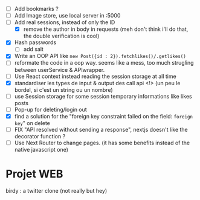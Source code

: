 - [ ] Add bookmarks ?
- [ ] Add Image store, use local server in :5000
- [ ] Add real sessions, instead of only the ID
  - [X] remove the author in body in requests (meh don't think i'll do that, the double verification is cool)
- [X] Hash passwords
  - [ ] add salt
- [X] Write an OOP API like `new Post({id : 2}).fetchlikes()/.getlikes()`
- [ ] reformate the code in a oop way. seems like a mess, too much strugling between userService & APIwrapper.
- [ ] Use React context instead reading the session storage at all time
- [X] standardiser les types de input & output des call api <!> (un peu le bordel, si c'est un string ou un nombre)
- [ ] use Session storage for some session temporary informations like likes posts
- [ ] Pop-up for deleting/login out
- [X] find a solution for the "foreign key constraint failed on the field: `foreign key`" on delete
- [ ] FIX "API resolved without sending a response", nextjs doesn't like the decorator function ?
- [ ] Use Next Router to change pages. (it has some benefits instead of the native javascript one)

# Projet WEB

birdy : a twitter clone (not really but hey)
